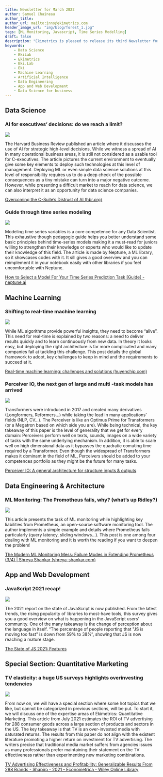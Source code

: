 ```yaml
---
title: Newsletter for March 2022
author: Samuel Chaineau
author_title:
author_url: mailto:inno@ekimetrics.com
header_image_url: "img/blog/forest_1.jpg"
tags: [ML Monitoring, Javascript, Time Series Modelling]
draft: false
description: "Ekimetrics is pleased to release its third Newsletter for the year 2022! A new feature has now been added which is a special section detailing some news that we would like to share but are not specifically linked to one of our main categories. As usual, do not hesitate to check the links added and of course using it live during your projects!"
keywords:
    - Data Science
    - EkiLab
    - Ekimetrics
    - Eki.Lab
    - Eki
    - Machine Learning
    - Artificial Intelligence
    - Data Engineering
    - App and Web Development
    - Data Science for business
---
```


<!--truncate-->



## Data Science 

### AI for executives’ decisions: do we reach a limit? 

![](img/newsletter_march_2022/Image1.jpg)

The Harvard Business Review published an article where it discusses the use of AI for strategic high-level decisions. While we witness a spread of AI in many operational business areas, it is still not considered as a usable tool for C-executives. The article pictures the current environment to eventually give some key elements to deploy such technologies at this level of management. Deploying ML or even simple data science solutions at this level of responsibility requires us to do a deep check of the possible consequences as a tiny mistake can turn into a major negative outcome. However, while presenting a difficult market to reach for data science, we can also interpret it as an opportunity for data science companies.

[Overcoming the C-Suite’s Distrust of AI (hbr.org)](https://hbr.org/2022/03/overcoming-the-c-suites-distrust-of-ai)

### Guide through time series modeling

![](img/newsletter_march_2022/Image2.png)

Modeling time series variables is a core competence for any Data Scientist. This exhaustive though pedagogic guide helps you better understand some basic principles behind time-series models making it a must-read for juniors willing to strengthen their knowledge or experts who would like to update their knowledge of this field. The article is made by Neptune, a ML library, so it showcases codes with it. It sill gives a good overview and you can reimplement it in your notebook easily with other libraries if you feel uncomfortable with Neptune.

[How to Select a Model For Your Time Series Prediction Task [Guide] - neptune.ai](https://neptune.ai/blog/select-model-for-time-series-prediction-task?utm_source=mlndev&utm_medium=post&utm_campaign=blog-select-model-for-time-series-prediction-task&ref=mlnews)

## Machine Learning

### Shifting to real-time machine learning

![](img/newsletter_march_2022/Image3.png)

While ML algorithms provide powerful insights, they need to become “alive”. This need for real-time is explained by two reasons: a need to deliver results quickly and to learn continuously from new data. In theory it looks easy, but deploying the right architecture is far more complicated and many companies fail at tackling this challenge. This post details the global framework to adopt, key challenges to keep in mind and the requirements to succeed at it. 

[Real-time machine learning: challenges and solutions (huyenchip.com)](https://huyenchip.com/2022/01/02/real-time-machine-learning-challenges-and-solutions.html?ref=mlnews#towards-online-prediction)

### Perceiver IO, the next gen of large and multi -task models has arrived

![](img/newsletter_march_2022/Image4.png)

Transformers were introduced in 2017 and created many derivatives (Longformers, Reformers…) while taking the lead in many applications’ fields (NLP, CV…). The Perceiver is like an Optimus Prime for Transformers (or a Megatron based on which side you are). While being technical, the key takeaway of this paper is the level of generality that we get for every domain: Perceivers perform well on texts, sounds, images on a wide variety of tasks with the same underlying mechanism. In addition, it is able to scale well on high dimensional data as it bypasses the quadratic comuting time required by a Transformer. Even though the widespread of Transformers makes it dominant in the field of ML, Perceivers should be added to your competences portfolio as they might be the future for many tasks.

[Perceiver IO: A general architecture for structure inputs & outputs](https://arxiv.org/pdf/2107.14795.pdf)

## Data Engineering & Architecture

### ML Monitoring: The Promotheus fails, why? (what’s up Ridley?)

![](img/newsletter_march_2022/Image5.png)

This article presents the task of ML monitoring while highlighting key liabilities from Prometheus, an open-source software monitoring tool. The author implements a simple example and details where Prometheus fails particularly (query latency, sliding windows…). This post is one among four dealing with ML monitoring and it is worth the reading if you want to deepen the problem!

[The Modern ML Monitoring Mess: Failure Modes in Extending Prometheus (3/4) | Shreya Shankar (shreya-shankar.com)](https://www.shreya-shankar.com/rethinking-ml-monitoring-3/?ref=mlnews)


## App and Web Development

### JavaScript 2021 recap! 

![](img/newsletter_march_2022/Image6.png)

The 2021 report on the state of JavaScript is now published. From the latest trends, the rising popularity of libraries to most-have tools, this survey gives you a good overview on what is happening in the JavaScript users’ community. One of the many takeaway is the change of perception about the language in itself. “The percentage of people reporting that "JS is moving too fast" is down from 59% to 38%”, showing that JS is now reaching a mature stage. 

[The State of JS 2021: Features](https://2021.stateofjs.com/en-US/features/)

## Special Section: Quantitative Marketing

### TV elasticity: a huge US surveys highlights overinvesting tendencies

![](img/newsletter_march_2022/Image7.jpg)

From now on, we will have a special section where some hot topics that we like, but cannot be categorized in previous sections, will be put. To start it, we will discuss one of the expertise areas of Ekimetrics: Quantitative Marketing. This article from July 2021 estimates the ROI of TV advertising for 288 consumer goods across a large section of products and sectors in the US. The key takeaway is that TV is an over-invested media with saturated returns. The results from this paper do not align with the existent literature promoting a higher return on investment for TV advertising. The writers precise that traditional media market suffers from agencies issues as many professionals prefer maintaining their statement on the TV effectiveness rather than experimenting new marketing combinations. 

[TV Advertising Effectiveness and Profitability: Generalizable Results From 288 Brands - Shapiro - 2021 - Econometrica - Wiley Online Library](https://onlinelibrary.wiley.com/doi/pdf/10.3982/ECTA17674?casa_token=qFjMlFmqYRgAAAAA:DdA-UGKAxUAm6t8bXRhFcEYO8_M7G7QFEDKh5KQvhx-OBAYJXg90xqgoLiPYaj_TitLTfw9FkjaPjg)


